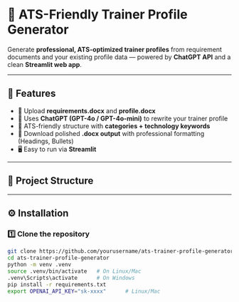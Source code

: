 # 📄 ATS-Friendly Trainer Profile Generator

Generate **professional, ATS-optimized trainer profiles** from requirement documents and your existing profile data — powered by **ChatGPT API** and a clean **Streamlit web app**.

---

## 🚀 Features
- 📝 Upload **requirements.docx** and **profile.docx**
- 🤖 Uses **ChatGPT (GPT-4o / GPT-4o-mini)** to rewrite your trainer profile
- 🎯 ATS-friendly structure with **categories + technology keywords**
- 📂 Download polished **.docx output** with professional formatting (Headings, Bullets)
- 🖥️ Easy to run via **Streamlit**

---

## 📂 Project Structure

---

## ⚙️ Installation

### 1️⃣ Clone the repository
```bash
git clone https://github.com/yourusername/ats-trainer-profile-generator.git
cd ats-trainer-profile-generator
python -m venv .venv
source .venv/bin/activate   # On Linux/Mac
.venv\Scripts\activate      # On Windows
pip install -r requirements.txt
export OPENAI_API_KEY="sk-xxxx"      # Linux/Mac
```
